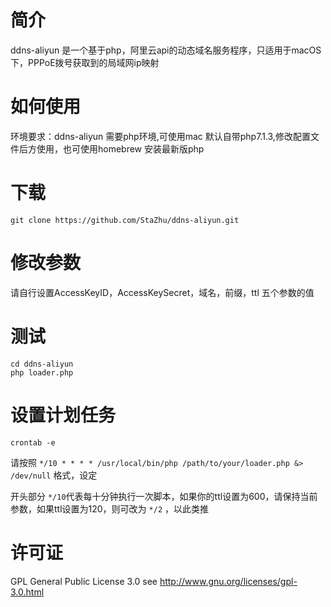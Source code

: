 # 简介

ddns-aliyun 是一个基于php，阿里云api的动态域名服务程序，只适用于macOS下，PPPoE拨号获取到的局域网ip映射

# 如何使用

环境要求：ddns-aliyun 需要php环境,可使用mac 默认自带php7.1.3,修改配置文件后方使用，也可使用homebrew 安装最新版php

# 下载

```git clone https://github.com/StaZhu/ddns-aliyun.git ```

# 修改参数

请自行设置AccessKeyID，AccessKeySecret，域名，前缀，ttl 五个参数的值

# 测试

```
cd ddns-aliyun
php loader.php
```

# 设置计划任务

```
crontab -e
```

请按照  `*/10 * * * * /usr/local/bin/php /path/to/your/loader.php &> /dev/null` 格式，设定

开头部分  `*/10`代表每十分钟执行一次脚本，如果你的ttl设置为600，请保持当前参数，如果ttl设置为120，则可改为 `*/2` ，以此类推

# 许可证

 GPL General Public License 3.0 see <http://www.gnu.org/licenses/gpl-3.0.html>